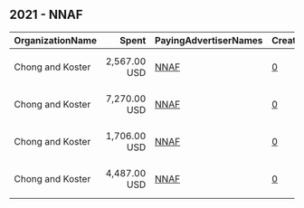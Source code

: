 ## 2021 - NNAF 
|OrganizationName|Spent|PayingAdvertiserNames|CreativeUrls|Impressions|Genders|AgeBrackets|CountryCodes|BillingAddresses|CandidateBallotInformation|
|:---|---:|:---|:---|---:|:---|:---|:---|:---|:---|
|Chong and Koster|2,567.00 USD|[NNAF](2021/NNAF.md)|[0](https://www.snap.com/political-ads/asset/7ba4ce5e27c1945c409850991692b43478b56e6b254c8a1fb3ef577d004f66da?mediaType=mp4)|142,341|FEMALE|18-40|united states|"1640 Rhode Island Ave. NW, Suite 600,Washington,20036,US"||
|Chong and Koster|7,270.00 USD|[NNAF](2021/NNAF.md)|[0](https://www.snap.com/political-ads/asset/5a8895463617546f9a693b13a762ba4bbf31207ca868432253131976d9245438?mediaType=mp4)|322,897|FEMALE|18-40|united states|"1640 Rhode Island Ave. NW, Suite 600,Washington,20036,US"||
|Chong and Koster|1,706.00 USD|[NNAF](2021/NNAF.md)|[0](https://www.snap.com/political-ads/asset/8897a3032092ec60186768e46a2ff2f32745abd650f7020bb1db680a203f5381?mediaType=mp4)|69,671|FEMALE|18-40|united states|"1640 Rhode Island Ave. NW, Suite 600,Washington,20036,US"||
|Chong and Koster|4,487.00 USD|[NNAF](2021/NNAF.md)|[0](https://www.snap.com/political-ads/asset/1e970ee6551174c5de9edd05f8203422fa1af20222d41351b39f6aecc3d138ce?mediaType=mp4)|140,106|FEMALE|18-40|united states|"1640 Rhode Island Ave. NW, Suite 600,Washington,20036,US"||
